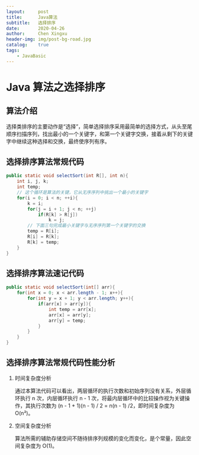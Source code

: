 ```yaml
---
layout:     post
title:      Java算法
subtitle:   选择排序
date:       2020-04-26
author:     Chen Xingxu
header-img: img/post-bg-road.jpg
catalog:    true
tags:
    - JavaBasic
---
```

# Java 算法之选择排序

## 算法介绍

选择类排序的主要动作是“选择”，简单选择排序采用最简单的选择方式，从头至尾顺序扫描序列，找出最小的一个关键字，和第一个关键字交换，接着从剩下的关键字中继续这种选择和交换，最终使序列有序。

## 选择排序算法常规代码

```java
public static void selectSort(int R[], int n){
    int i, j, k;
    int temp;
    // 这个循环是算法的关键，它从无序序列中挑出一个最小的关键字
    for(i = 0; i < n; ++i){
        k = i;
        for(j = i + 1; j < n; ++j)
            if(R[k] > R[j])
                k = j;
        // 下面三句完成最小关键字与无序序列第一个关键字的交换
        temp = R[i];
        R[i] = R[k];
        R[k] = temp;
    }
}
```

## 选择排序算法速记代码

```java
public static void selectSort(int[] arr){
    for(int x = 0; x < arr.length - 1; x++){
        for(int y = x + 1; y < arr.length; y++){
            if(arr[x] > arr[y]){
                int temp = arr[x];
                arr[x] = arr[y];
                arr[y] = temp;
            }
        }
    }
}
```

## 选择排序算法常规代码性能分析

1. 时间复杂度分析

   通过本算法代码可以看出，两层循环的执行次数和初始序列没有关系，外层循环执行 n 次，内层循环执行 n - 1 次，将最内层循环中的比较操作视为关键操作，其执行次数为 (n - 1 + 1)(n - 1) / 2 = n(n - 1) /2，即时间复杂度为 O(n²)。

2. 空间复杂度分析

   算法所需的辅助存储空间不随待排序列规模的变化而变化，是个常量，因此空间复杂度为 O(1)。